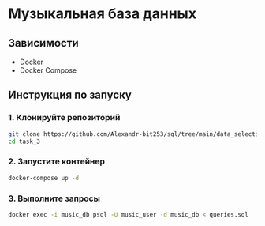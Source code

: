 # Музыкальная база данных

## Зависимости
- Docker
- Docker Compose

## Инструкция по запуску

### 1. Клонируйте репозиторий
```bash
git clone https://github.com/Alexandr-bit253/sql/tree/main/data_selection/task_3
cd task_3
```
### 2. Запустите контейнер
```bash
docker-compose up -d
```
### 3. Выполните запросы
```bash
docker exec -i music_db psql -U music_user -d music_db < queries.sql
```